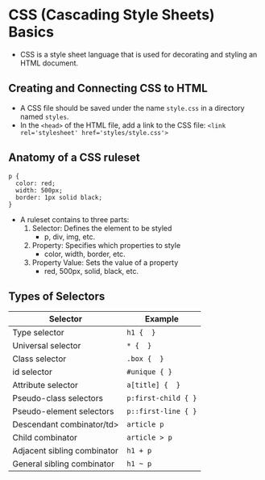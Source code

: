 # CSS (Cascading Style Sheets) Basics
- CSS is a style sheet language that is used for decorating and styling an HTML document.

## Creating and Connecting CSS to HTML
- A CSS file should be saved under the name `style.css` in a directory named `styles`.
- In the `<head>` of the HTML file, add a link to the CSS file:
    `<link rel='stylesheet' href='styles/style.css'>`

## Anatomy of a CSS ruleset
```
p {
  color: red;
  width: 500px;
  border: 1px solid black;
}
```
- A ruleset contains to three parts:
    1. Selector: Defines the element to be styled
        - p, div, img, etc.
    2. Property: Specifies which properties to style
        - color, width, border, etc.
    3. Property Value: Sets the value of a property
        - red, 500px, solid, black, etc.

## Types of Selectors
<table>
  <thead>
    <tr>
      <th>Selector</th>
      <th>Example</th>
    </tr>
  </thead>
  <tbody>
    <tr>
      <td>Type selector</td>
      <td><code>h1 {&nbsp; }</code></td>
    </tr>
    <tr>
      <td>Universal selector</td>
      <td><code>* {&nbsp; }</code></td>
    </tr>
    <tr>
      <td>Class selector</td>
      <td><code>.box {&nbsp; }</code></td>
    </tr>
    <tr>
      <td>id selector</td>
      <td><code>#unique { }</code></td>
    </tr>
    <tr>
      <td>Attribute selector</td>
      <td><code>a[title] {&nbsp; }</code></td>
    </tr>
    <tr>
      <td>Pseudo-class selectors</td>
      <td><code>p:first-child { }</code></td>
    </tr>
    <tr>
      <td>Pseudo-element selectors</td>
      <td><code>p::first-line { }</code></td>
    </tr>
    <tr>
      <td>Descendant combinator/td>
      <td><code>article p</code></td>
    </tr>
    <tr>
      <td>Child combinator</td>
      <td><code>article &gt; p</code></td>
    </tr>
    <tr>
      <td>Adjacent sibling combinator</td>
      <td><code>h1 + p</code></td>
    </tr>
    <tr>
      <td>General sibling combinator</td>
      <td><code>h1 ~ p</code></td>
    </tr>
  </tbody>
</table>

